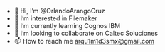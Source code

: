 - 👋 Hi, I’m @OrlandoArangoCruz
- 👀 I’m interested in Filemaker
- 🌱 I’m currently learning Cognos IBM
- 💞️ I’m looking to collaborate on Caltec Soluciones
- 📫 How to reach me arqu1m1d3smx@gmail.com

<!---
OrlandoArangoCruz/OrlandoArangoCruz is a ✨ special ✨ repository because its `README.md` (this file) appears on your GitHub profile.
You can click the Preview link to take a look at your changes.
--->
